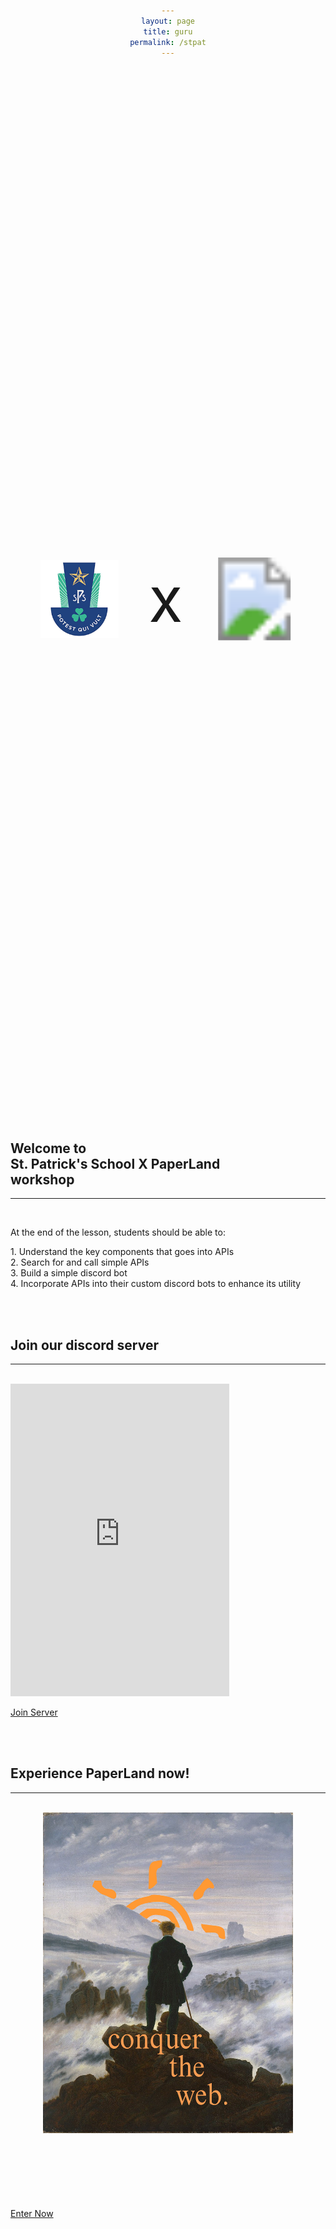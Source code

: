 ```yaml
---
layout: page
title: guru
permalink: /stpat
---
```


<div class="stpat_paperland">
    <img src="assets/lib/stpats_logo_1x1.png" width="125" height="125" class="no-responsive no-border"/>
    <!-- <img src="assets/lib/stpats_logo_1x1.png" class="no-border"/> -->
    <p>x</p>
    <svg xmlns="http://www.w3.org/2000/svg" viewBox="0 0 150 150" height="150px"><image xlink:href="/assets/logo.svg" width="150" height="150"/></svg>
</div>

<h2>
    Welcome to<br>
    St. Patrick's School X PaperLand<br>
    workshop
</h2>
<hr><br>

<p>At the end of the lesson, students should be able to:</p>
<p>
    1. Understand the key components that goes into APIs<br>
    2. Search for and call simple APIs<br>
    3. Build a simple discord bot<br>
    4. Incorporate APIs into their custom discord bots to enhance its utility
</p>


<br>
<br>
<h2>
    Join our discord server
</h2>
<hr><br>

<iframe src="https://discord.com/widget?id=1296055209423798272&theme=dark" class="border" width="350" height="500" allowtransparency="true" frameborder="0" sandbox="allow-popups allow-popups-to-escape-sandbox allow-same-origin allow-scripts"></iframe>

<a class="paper-btn" href="https://discord.gg/ywxwc44v">Join Server</a>


<br>
<br>
<h2>
    Experience PaperLand now!
</h2>
<hr><br>

<div class="img_holder">
<img src="assets/lib/conquer.png" class="conquer" width="400px" />
</div>
<a class="paper-btn" href="guru.paperland.in">Enter Now</a>

<style>
    div {
        text-align: center;
    }

    .stpat_paperland {
        display: flex;
        justify-content: center;
        align-items: center;
        margin: 20vh 5vw;
        p {
            font-size: 100px;
            margin: 0 5vw;
        }
    }

    .img_holder {
        display: flex;
        justify-content: center;
    }

    .conquer {
        /* height: 50vh; */
        margin: 0 0 3vh;
    }
</style>